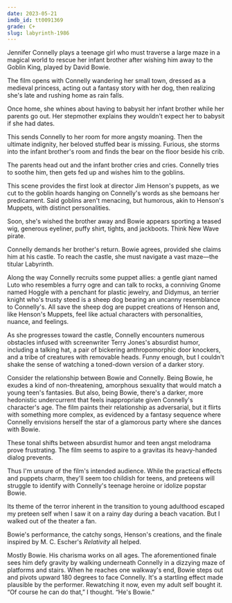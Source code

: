 ```yaml
---
date: 2023-05-21
imdb_id: tt0091369
grade: C+
slug: labyrinth-1986
---
```


Jennifer Connelly plays a teenage girl who must traverse a large maze in a magical world to rescue her infant brother after wishing him away to the Goblin King, played by David Bowie.

<!-- end -->

The film opens with Connelly wandering her small town, dressed as a medieval princess, acting out a fantasy story with her dog, then realizing she's late and rushing home as rain falls.

Once home, she whines about having to babysit her infant brother while her parents go out. Her stepmother explains they wouldn't expect her to babysit if she had dates.

This sends Connelly to her room for more angsty moaning. Then the ultimate indignity, her beloved stuffed bear is missing. Furious, she storms into the infant brother's room and finds the bear on the floor beside his crib.

The parents head out and the infant brother cries and cries. Connelly tries to soothe him, then gets fed up and wishes him to the goblins.

This scene provides the first look at director Jim Henson's puppets, as we cut to the goblin hoards hanging on Connelly's words as she bemoans her predicament. Said goblins aren't menacing, but humorous, akin to Henson's Muppets, with distinct personalities.

Soon, she's wished the brother away and Bowie appears sporting a teased wig, generous eyeliner, puffy shirt, tights, and jackboots. Think New Wave pirate.

Connelly demands her brother's return. Bowie agrees, provided she claims him at his castle. To reach the castle, she must navigate a vast maze—the titular Labyrinth.

Along the way Connelly recruits some puppet allies: a gentle giant named Luto who resembles a furry ogre and can talk to rocks, a conniving Gnome named Hoggle with a penchant for plastic jewelry, and Didymus, an terrier knight who's trusty steed is a sheep dog bearing an uncanny resemblance to Connelly's. All save the sheep dog are puppet creations of Henson and, like Henson's Muppets, feel like actual characters with personalities, nuance, and feelings.

As she progresses toward the castle, Connelly encounters numerous obstacles infused with screenwriter Terry Jones's absurdist humor, including a talking hat, a pair of bickering anthropomorphic door knockers, and a tribe of creatures with removable heads. Funny enough, but I couldn't shake the sense of watching a toned-down version of a darker story.

Consider the relationship between Bowie and Connelly. Being Bowie, he exudes a kind of non-threatening, amorphous sexuality that would match a young teen's fantasies. But also, being Bowie, there's a darker, more hedonistic undercurrent that feels inappropriate given Connelly's character's age. The film paints their relationship as adversarial, but it flirts with something more complex, as evidenced by a fantasy sequence where Connelly envisions herself the star of a glamorous party where she dances with Bowie.

These tonal shifts between absurdist humor and teen angst melodrama prove frustrating. The film seems to aspire to a gravitas its heavy-handed dialog prevents.

Thus I'm unsure of the film's intended audience. While the practical effects and puppets charm, they'll seem too childish for teens, and preteens will struggle to identify with Connelly's teenage heroine or idolize popstar Bowie.

Its theme of the terror inherent in the transition to young adulthood escaped my preteen self when I saw it on a rainy day during a beach vacation. But I walked out of the theater a fan.

Bowie's performance, the catchy songs, Henson's creations, and the finale inspired by M. C. Escher's _Relativity_ all helped.

Mostly Bowie. His charisma works on all ages. The aforementioned finale sees him defy gravity by walking underneath Connelly in a dizzying maze of platforms and stairs. When he reaches one walkway's end, Bowie steps out and pivots upward 180 degrees to face Connelly. It's a startling effect made plausible by the performer. Rewatching it now, even my adult self bought it. “Of course he can do that,” I thought. “He's Bowie.”
